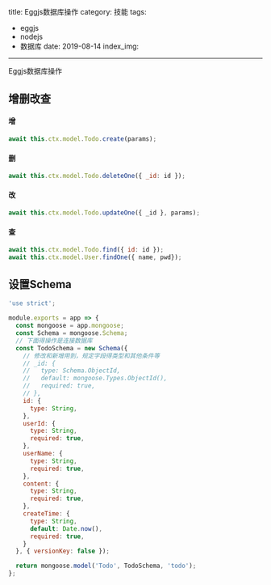 title: Eggjs数据库操作
category: 技能
tags: 
  - eggjs
  - nodejs
  - 数据库
date: 2019-08-14
index_img: 

---

Eggjs数据库操作

<!--more-->

## 增删改查

#### 增

```js
await this.ctx.model.Todo.create(params);
```

####  删

```js
await this.ctx.model.Todo.deleteOne({ _id: id });
```



#### 改

```js
await this.ctx.model.Todo.updateOne({ _id }, params);
```



#### 查

```js
await this.ctx.model.Todo.find({ id: id });
await this.ctx.model.User.findOne({ name, pwd});
```





## 设置Schema

```js
'use strict';

module.exports = app => {
  const mongoose = app.mongoose;
  const Schema = mongoose.Schema;
  // 下面得操作是连接数据库
  const TodoSchema = new Schema({
    // 修改和新增用到，规定字段得类型和其他条件等
    // _id: {
    //   type: Schema.ObjectId,
    //   default: mongoose.Types.ObjectId(),
    //   required: true,
    // },
    id: {
      type: String,
    },
    userId: {
      type: String,
      required: true,
    },
    userName: {
      type: String,
      required: true,
    },
    content: {
      type: String,
      required: true,
    },
    createTime: {
      type: String,
      default: Date.now(),
      required: true,
    }
  }, { versionKey: false });

  return mongoose.model('Todo', TodoSchema, 'todo');
};
```

